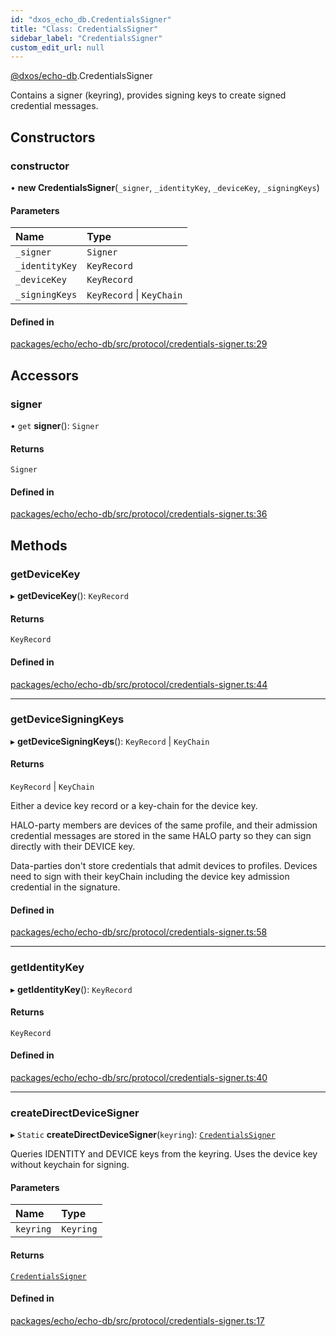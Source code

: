 ```yaml
---
id: "dxos_echo_db.CredentialsSigner"
title: "Class: CredentialsSigner"
sidebar_label: "CredentialsSigner"
custom_edit_url: null
---
```


[@dxos/echo-db](../modules/dxos_echo_db.md).CredentialsSigner

Contains a signer (keyring), provides signing keys to create signed credential messages.

## Constructors

### constructor

• **new CredentialsSigner**(`_signer`, `_identityKey`, `_deviceKey`, `_signingKeys`)

#### Parameters

| Name | Type |
| :------ | :------ |
| `_signer` | `Signer` |
| `_identityKey` | `KeyRecord` |
| `_deviceKey` | `KeyRecord` |
| `_signingKeys` | `KeyRecord` \| `KeyChain` |

#### Defined in

[packages/echo/echo-db/src/protocol/credentials-signer.ts:29](https://github.com/dxos/dxos/blob/b06737400/packages/echo/echo-db/src/protocol/credentials-signer.ts#L29)

## Accessors

### signer

• `get` **signer**(): `Signer`

#### Returns

`Signer`

#### Defined in

[packages/echo/echo-db/src/protocol/credentials-signer.ts:36](https://github.com/dxos/dxos/blob/b06737400/packages/echo/echo-db/src/protocol/credentials-signer.ts#L36)

## Methods

### getDeviceKey

▸ **getDeviceKey**(): `KeyRecord`

#### Returns

`KeyRecord`

#### Defined in

[packages/echo/echo-db/src/protocol/credentials-signer.ts:44](https://github.com/dxos/dxos/blob/b06737400/packages/echo/echo-db/src/protocol/credentials-signer.ts#L44)

___

### getDeviceSigningKeys

▸ **getDeviceSigningKeys**(): `KeyRecord` \| `KeyChain`

#### Returns

`KeyRecord` \| `KeyChain`

Either a device key record or a key-chain for the device key.

HALO-party members are devices of the same profile,
and their admission credential messages are stored in the same HALO party
so they can sign directly with their DEVICE key.

Data-parties don't store credentials that admit devices to profiles.
Devices need to sign with their keyChain including the device key admission credential in the signature.

#### Defined in

[packages/echo/echo-db/src/protocol/credentials-signer.ts:58](https://github.com/dxos/dxos/blob/b06737400/packages/echo/echo-db/src/protocol/credentials-signer.ts#L58)

___

### getIdentityKey

▸ **getIdentityKey**(): `KeyRecord`

#### Returns

`KeyRecord`

#### Defined in

[packages/echo/echo-db/src/protocol/credentials-signer.ts:40](https://github.com/dxos/dxos/blob/b06737400/packages/echo/echo-db/src/protocol/credentials-signer.ts#L40)

___

### createDirectDeviceSigner

▸ `Static` **createDirectDeviceSigner**(`keyring`): [`CredentialsSigner`](dxos_echo_db.CredentialsSigner.md)

Queries IDENTITY and DEVICE keys from the keyring.
Uses the device key without keychain for signing.

#### Parameters

| Name | Type |
| :------ | :------ |
| `keyring` | `Keyring` |

#### Returns

[`CredentialsSigner`](dxos_echo_db.CredentialsSigner.md)

#### Defined in

[packages/echo/echo-db/src/protocol/credentials-signer.ts:17](https://github.com/dxos/dxos/blob/b06737400/packages/echo/echo-db/src/protocol/credentials-signer.ts#L17)
